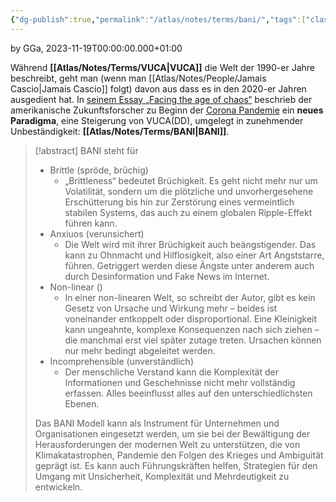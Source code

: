 ```yaml
---
{"dg-publish":true,"permalink":"/atlas/notes/terms/bani/","tags":["class/termNote"],"noteIcon":""}
---
```


by GGa, 2023-11-19T00:00:00.000+01:00  

Während **[[Atlas/Notes/Terms/VUCA\|VUCA]]** die Welt der 1990-er Jahre beschreibt, geht man (wenn man [[Atlas/Notes/People/Jamais Cascio\|Jamais Cascio]] folgt) davon aus dass es in den 2020-er Jahren ausgedient hat. In [seinem Essay „Facing the age of chaos“](https://medium.com/@cascio/facing-the-age-of-chaos-b00687b1f51d) beschrieb der amerikanische Zukunftsforscher zu Beginn der [Corona Pandemie](https://executiveacademy.at/de/news/detail/post-corona-leadership-wie-die-krise-das-fuehren-von-morgen-veraendert) ein **neues Paradigma**, eine Steigerung von VUCA(DD), umgelegt in zunehmender Unbeständigkeit: **[[Atlas/Notes/Terms/BANI\|BANI]]**. 

> [!abstract] BANI steht für 
> - Brittle (spröde, brüchig)
> 	- „Brittleness“ bedeutet Brüchigkeit. Es geht nicht mehr nur um Volatilität, sondern um die plötzliche und unvorhergesehene Erschütterung bis hin zur Zerstörung eines vermeintlich stabilen Systems, das auch zu einem globalen Ripple-Effekt führen kann.
> - Anxiuos (verunsichert)
> 	- Die Welt wird mit ihrer Brüchigkeit auch beängstigender. Das kann zu Ohnmacht und Hilflosigkeit, also einer Art Angststarre, führen. Getriggert werden diese Ängste unter anderem auch durch Desinformation und Fake News im Internet.
> - Non-linear ()
> 	- In einer non-linearen Welt, so schreibt der Autor, gibt es kein Gesetz von Ursache und Wirkung mehr – beides ist voneinander entkoppelt oder disproportional. Eine Kleinigkeit kann ungeahnte, komplexe Konsequenzen nach sich ziehen – die manchmal erst viel später zutage treten. Ursachen können nur mehr bedingt abgeleitet werden.
> - Incomprehensible (unverständlich)
> 	- Der menschliche Verstand kann die Komplexität der Informationen und Geschehnisse nicht mehr vollständig erfassen. Alles beeinflusst alles auf den unterschiedlichsten Ebenen.
> 
> Das BANI Modell kann als Instrument für Unternehmen und Organisationen eingesetzt werden, um sie bei der Bewältigung der Herausforderungen der modernen Welt zu unterstützen, die von Klimakatastrophen, Pandemie den Folgen des Krieges und Ambiguität geprägt ist. Es kann auch Führungskräften helfen, Strategien für den Umgang mit Unsicherheit, Komplexität und Mehrdeutigkeit zu entwickeln.
